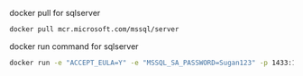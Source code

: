 docker pull for sqlserver
```bash
docker pull mcr.microsoft.com/mssql/server
```
docker run command for sqlserver
```bash
docker run -e "ACCEPT_EULA=Y" -e "MSSQL_SA_PASSWORD=Sugan123" -p 1433:1433 -d mcr.microsoft.com/mssql/server
```
